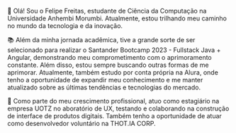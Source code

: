 👋 Olá! Sou o Felipe Freitas, estudante de Ciência da Computação na Universidade Anhembi Morumbi. Atualmente, estou trilhando meu caminho no mundo da tecnologia e da inovação.

📚 Além da minha jornada acadêmica, tive a grande sorte de ser selecionado para realizar o Santander Bootcamp 2023 - Fullstack Java + Angular, demonstrando meu comprometimento com o aprimoramento constante. Além disso, estou sempre buscando outras formas de me aprimorar. Atualmente, também estudo por conta própria na Alura, onde tenho a oportunidade de expandir meu conhecimento e me manter atualizado sobre as últimas tendências e tecnologias do mercado.

💼 Como parte do meu crescimento profissional, atuo como estagiário na empresa UOTZ no aboratório de UX, testando e colaborando na construção de interface de produtos digitais. Também tenho a oportunidade de atuar como desenvolvedor voluntário na THOT.IA CORP.

